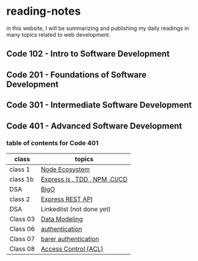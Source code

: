 # reading-notes

in this website, I will be summarizing and publishing my daily readings in many topics related to web development.

## Code 102 - Intro to Software Development

## Code 201 - Foundations of Software Development

## Code 301 - Intermediate Software Development

## Code 401 - Advanced Software Development

### table of contents for Code 401

| class    | topics                                                          |
| -------- | --------------------------------------------------------------- |
| class 1  | [Node Ecosystem](./class-1/NodeEcosystem.md)                    |
| class 1b | [Express js , TDD , NPM ,CI/CD](./class-1b/TDD-CICD.md)         |
| DSA      | [BigO](./DSA/BigO/BigO.md)                                      |
| class 2  | [Express REST API](./class-2/REST-API.md)                       |
| DSA      | Linkedlist (not done yet)                                       |
| Class 03 | [Data Modeling](./class-3/Data-Modeling.md)                     |
| Class 06 | [authentication](./class-6/Authentication.md)                   |
| Class 07 | [barer authentication](./class-7/barer-authentication.md)       |
| Class 08 | [Access Control (ACL)](<./class-8/Access%20Control%20(ACL).md>) |

